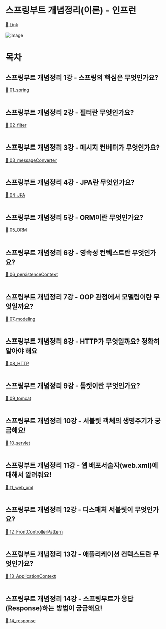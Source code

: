 # 스프링부트 개념정리(이론) - 인프런
[:link: Link](https://www.inflearn.com/course/%EC%8A%A4%ED%94%84%EB%A7%81%EB%B6%80%ED%8A%B8-%EA%B0%9C%EB%85%90%EC%A0%95%EB%A6%AC)  
<br>
![image](https://user-images.githubusercontent.com/77559262/153327865-8a366d2a-5e15-4864-bce7-ef1025758f0c.png)

# 목차
## 스프링부트 개념정리 1강 - 스프링의 핵심은 무엇인가요? 
[:link: 01_spring](https://github.com/eunhye3333/TIL/blob/main/SpringBoot/%EA%B0%95%EC%9D%98/%EC%8A%A4%ED%94%84%EB%A7%81%EB%B6%80%ED%8A%B8%20%EA%B0%9C%EB%85%90%EC%A0%95%EB%A6%AC/01_spring.md)  
<br>

## 스프링부트 개념정리 2강 - 필터란 무엇인가요? 
[:link: 02_filter](https://github.com/eunhye3333/TIL/blob/main/SpringBoot/%EA%B0%95%EC%9D%98/%EC%8A%A4%ED%94%84%EB%A7%81%EB%B6%80%ED%8A%B8%20%EA%B0%9C%EB%85%90%EC%A0%95%EB%A6%AC/02_filter.md)  
<br>

## 스프링부트 개념정리 3강 - 메시지 컨버터가 무엇인가요?
[:link: 03_messageConverter](https://github.com/eunhye3333/TIL/blob/main/SpringBoot/%EA%B0%95%EC%9D%98/%EC%8A%A4%ED%94%84%EB%A7%81%EB%B6%80%ED%8A%B8%20%EA%B0%9C%EB%85%90%EC%A0%95%EB%A6%AC/03_messageConverter.md)  
<br>

## 스프링부트 개념정리 4강 - JPA란 무엇인가요?
[:link: 04_JPA](https://github.com/eunhye3333/TIL/blob/main/SpringBoot/%EA%B0%95%EC%9D%98/%EC%8A%A4%ED%94%84%EB%A7%81%EB%B6%80%ED%8A%B8%20%EA%B0%9C%EB%85%90%EC%A0%95%EB%A6%AC/04_JPA.md)  
<br>

## 스프링부트 개념정리 5강 - ORM이란 무엇인가요?
[:link: 05_ORM](https://github.com/eunhye3333/TIL/blob/main/SpringBoot/%EA%B0%95%EC%9D%98/%EC%8A%A4%ED%94%84%EB%A7%81%EB%B6%80%ED%8A%B8%20%EA%B0%9C%EB%85%90%EC%A0%95%EB%A6%AC/05_ORM.md)  
<br>

## 스프링부트 개념정리 6강 - 영속성 컨텍스트란 무엇인가요?
[:link: 06_persistenceContext](https://github.com/eunhye3333/TIL/blob/main/SpringBoot/%EA%B0%95%EC%9D%98/%EC%8A%A4%ED%94%84%EB%A7%81%EB%B6%80%ED%8A%B8%20%EA%B0%9C%EB%85%90%EC%A0%95%EB%A6%AC/06_persistenceContext.md)  
<br>

## 스프링부트 개념정리 7강 - OOP 관점에서 모델링이란 무엇일까요?
[:link: 07_modeling](https://github.com/eunhye3333/TIL/blob/main/SpringBoot/%EA%B0%95%EC%9D%98/%EC%8A%A4%ED%94%84%EB%A7%81%EB%B6%80%ED%8A%B8%20%EA%B0%9C%EB%85%90%EC%A0%95%EB%A6%AC/07_modeling.md)  
<br> 

## 스프링부트 개념정리 8강 - HTTP가 무엇일까요? 정확히 알아야 해요
[:link: 08_HTTP](https://github.com/eunhye3333/TIL/blob/main/SpringBoot/%EA%B0%95%EC%9D%98/%EC%8A%A4%ED%94%84%EB%A7%81%EB%B6%80%ED%8A%B8%20%EA%B0%9C%EB%85%90%EC%A0%95%EB%A6%AC/08_HTTP.md)  
<br> 

## 스프링부트 개념정리 9강 - 톰켓이란 무엇인가요?
[:link: 09_tomcat](https://github.com/eunhye3333/TIL/blob/main/SpringBoot/%EA%B0%95%EC%9D%98/%EC%8A%A4%ED%94%84%EB%A7%81%EB%B6%80%ED%8A%B8%20%EA%B0%9C%EB%85%90%EC%A0%95%EB%A6%AC/09_tomcat.md)  
<br>

## 스프링부트 개념정리 10강 - 서블릿 객체의 생명주기가 궁금해요!
[:link: 10_servlet](https://github.com/eunhye3333/TIL/blob/main/SpringBoot/%EA%B0%95%EC%9D%98/%EC%8A%A4%ED%94%84%EB%A7%81%EB%B6%80%ED%8A%B8%20%EA%B0%9C%EB%85%90%EC%A0%95%EB%A6%AC/10_servlet.md)  
<br>

## 스프링부트 개념정리 11강 - 웹 배포서술자(web.xml)에 대해서 알려줘요!
[:link: 11_web_xml](https://github.com/eunhye3333/TIL/blob/main/SpringBoot/%EA%B0%95%EC%9D%98/%EC%8A%A4%ED%94%84%EB%A7%81%EB%B6%80%ED%8A%B8%20%EA%B0%9C%EB%85%90%EC%A0%95%EB%A6%AC/11_web_xml.md)  
<br>

## 스프링부트 개념정리 12강 - 디스패처 서블릿이 무엇인가요?
[:link: 12_FrontControllerPattern](https://github.com/eunhye3333/TIL/blob/main/SpringBoot/%EA%B0%95%EC%9D%98/%EC%8A%A4%ED%94%84%EB%A7%81%EB%B6%80%ED%8A%B8%20%EA%B0%9C%EB%85%90%EC%A0%95%EB%A6%AC/12_FrontControllerPattern.md)  
<br>

## 스프링부트 개념정리 13강 - 애플리케이션 컨텍스트란 무엇인가요?
[:link: 13_ApplicationContext](https://github.com/eunhye3333/TIL/blob/main/SpringBoot/%EA%B0%95%EC%9D%98/%EC%8A%A4%ED%94%84%EB%A7%81%EB%B6%80%ED%8A%B8%20%EA%B0%9C%EB%85%90%EC%A0%95%EB%A6%AC/13_ApplicationContext.md)  
<br>

## 스프링부트 개념정리 14강 - 스프링부트가 응답(Response)하는 방법이 궁금해요!
[:link: 14_response](https://github.com/eunhye3333/TIL/blob/main/SpringBoot/%EA%B0%95%EC%9D%98/%EC%8A%A4%ED%94%84%EB%A7%81%EB%B6%80%ED%8A%B8%20%EA%B0%9C%EB%85%90%EC%A0%95%EB%A6%AC/14_response.md)  
